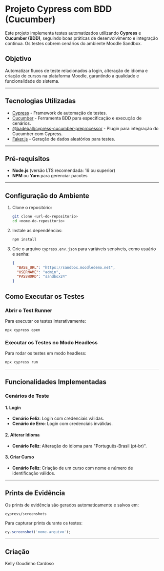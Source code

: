 # Projeto Cypress com BDD (Cucumber)

Este projeto implementa testes automatizados utilizando **Cypress** e **Cucumber (BDD)**, seguindo boas práticas de desenvolvimento e integração contínua. Os testes cobrem cenários do ambiente Moodle Sandbox.

## Objetivo
Automatizar fluxos de teste relacionados a login, alteração de idioma e criação de cursos na plataforma Moodle, garantindo a qualidade e funcionalidade do sistema.

---

## Tecnologias Utilizadas
- [Cypress](https://www.cypress.io/) - Framework de automação de testes.
- [Cucumber](https://cucumber.io/) - Ferramenta BDD para especificação e execução de cenários.
- [@badeball/cypress-cucumber-preprocessor](https://github.com/badeball/cypress-cucumber-preprocessor) - Plugin para integração do Cucumber com Cypress.
- [Faker.js](https://fakerjs.dev/) - Geração de dados aleatórios para testes.

---

## Pré-requisitos
- **Node.js** (versão LTS recomendada: 16 ou superior)
- **NPM** ou **Yarn** para gerenciar pacotes

---

## Configuração do Ambiente

1. Clone o repositório:
   ```bash
   git clone <url-do-repositorio>
   cd <nome-do-repositorio>
   ```

2. Instale as dependências:
   ```bash
   npm install
   ```

3. Crie o arquivo `cypress.env.json` para variáveis sensíveis, como usuário e senha:
   ```json
   {
     "BASE_URL": "https://sandbox.moodledemo.net",
     "USERNAME": "admin",
     "PASSWORD": "sandbox24"
   }
   ```



## Como Executar os Testes

### Abrir o Test Runner
Para executar os testes interativamente:
```bash
npx cypress open
```

### Executar os Testes no Modo Headless
Para rodar os testes em modo headless:
```bash
npx cypress run
```

---

## Funcionalidades Implementadas

### Cenários de Teste

#### 1. Login
- **Cenário Feliz**: Login com credenciais válidas.
- **Cenário de Erro**: Login com credenciais inválidas.

#### 2. Alterar Idioma
- **Cenário Feliz**: Alteração do idioma para "Português-Brasil (pt-br)".


#### 3. Criar Curso
- **Cenário Feliz**: Criação de um curso com nome e número de identificação válidos.
  
---

## Prints de Evidência
Os prints de evidência são gerados automaticamente e salvos em:
```
cypress/screenshots
```

Para capturar prints durante os testes:
```javascript
cy.screenshot('nome-arquivo');
```

---

## Criação
Kelly Goudinho Cardoso
